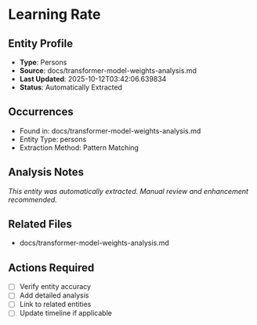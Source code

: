 # Learning Rate

## Entity Profile
- **Type**: Persons
- **Source**: docs/transformer-model-weights-analysis.md
- **Last Updated**: 2025-10-12T03:42:06.639834
- **Status**: Automatically Extracted

## Occurrences
- Found in: docs/transformer-model-weights-analysis.md
- Entity Type: persons
- Extraction Method: Pattern Matching

## Analysis Notes
*This entity was automatically extracted. Manual review and enhancement recommended.*

## Related Files
- docs/transformer-model-weights-analysis.md

## Actions Required
- [ ] Verify entity accuracy
- [ ] Add detailed analysis
- [ ] Link to related entities
- [ ] Update timeline if applicable
